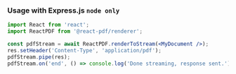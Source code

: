 ### Usage with Express.js `node only`

```jsx
import React from 'react';
import ReactPDF from '@react-pdf/renderer';

const pdfStream = await ReactPDF.renderToStream(<MyDocument />);
res.setHeader('Content-Type', 'application/pdf');
pdfStream.pipe(res);
pdfStream.on('end', () => console.log('Done streaming, response sent.'));
```
